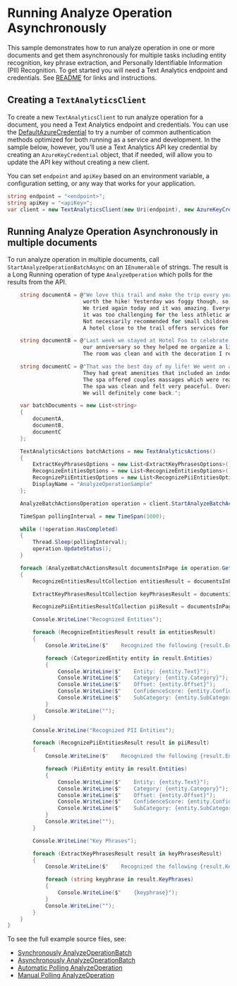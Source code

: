 # Running Analyze Operation Asynchronously
This sample demonstrates how to run analyze operation in one or more documents and get them asynchronously for multiple tasks including entity recognition, key phrase extraction, and Personally Identifiable Information (PII) Recognition. To get started you will need a Text Analytics endpoint and credentials.  See [README][README] for links and instructions.

## Creating a `TextAnalyticsClient`

To create a new `TextAnalyticsClient` to run analyze operation for a document, you need a Text Analytics endpoint and credentials.  You can use the [DefaultAzureCredential][DefaultAzureCredential] to try a number of common authentication methods optimized for both running as a service and development.  In the sample below, however, you'll use a Text Analytics API key credential by creating an `AzureKeyCredential` object, that if needed, will allow you to update the API key without creating a new client.

You can set `endpoint` and `apiKey` based on an environment variable, a configuration setting, or any way that works for your application.

```C# Snippet:CreateTextAnalyticsClient
string endpoint = "<endpoint>";
string apiKey = "<apiKey>";
var client = new TextAnalyticsClient(new Uri(endpoint), new AzureKeyCredential(apiKey));
```

## Running Analyze Operation Asynchronously in multiple documents

To run analyze operation in multiple documents, call `StartAnalyzeOperationBatchAsync` on an `IEnumerable` of strings.  The result is a Long Running operation of type `AnalyzeOperation` which polls for the results from the API.

```C# Snippet:AnalyzeOperationBatchConvenience
    string documentA = @"We love this trail and make the trip every year. The views are breathtaking and well
                        worth the hike! Yesterday was foggy though, so we missed the spectacular views.
                        We tried again today and it was amazing. Everyone in my family liked the trail although
                        it was too challenging for the less athletic among us.
                        Not necessarily recommended for small children.
                        A hotel close to the trail offers services for childcare in case you want that.";

    string documentB = @"Last week we stayed at Hotel Foo to celebrate our anniversary. The staff knew about
                        our anniversary so they helped me organize a little surprise for my partner.
                        The room was clean and with the decoration I requested. It was perfect!";

    string documentC = @"That was the best day of my life! We went on a 4 day trip where we stayed at Hotel Foo.
                        They had great amenities that included an indoor pool, a spa, and a bar.
                        The spa offered couples massages which were really good. 
                        The spa was clean and felt very peaceful. Overall the whole experience was great.
                        We will definitely come back.";

    var batchDocuments = new List<string>
    {
        documentA,
        documentB,
        documentC
    };

    TextAnalyticsActions batchActions = new TextAnalyticsActions()
    {
        ExtractKeyPhrasesOptions = new List<ExtractKeyPhrasesOptions>() { new ExtractKeyPhrasesOptions() },
        RecognizeEntitiesOptions = new List<RecognizeEntitiesOptions>() { new RecognizeEntitiesOptions() },
        RecognizePiiEntitiesOptions = new List<RecognizePiiEntitiesOptions>() { new RecognizePiiEntitiesOptions() },
        DisplayName = "AnalyzeOperationSample"
    };

    AnalyzeBatchActionsOperation operation = client.StartAnalyzeBatchActions(batchDocuments, batchActions);

    TimeSpan pollingInterval = new TimeSpan(1000);

    while (!operation.HasCompleted)
    {
        Thread.Sleep(pollingInterval);
        operation.UpdateStatus();
    }

    foreach (AnalyzeBatchActionsResult documentsInPage in operation.GetValues())
    {
        RecognizeEntitiesResultCollection entitiesResult = documentsInPage.RecognizeEntitiesActionsResults.FirstOrDefault().Result;

        ExtractKeyPhrasesResultCollection keyPhrasesResult = documentsInPage.ExtractKeyPhrasesActionsResults.FirstOrDefault().Result;

        RecognizePiiEntitiesResultCollection piiResult = documentsInPage.RecognizePiiEntitiesActionsResults.FirstOrDefault().Result;

        Console.WriteLine("Recognized Entities");

        foreach (RecognizeEntitiesResult result in entitiesResult)
        {
            Console.WriteLine($"    Recognized the following {result.Entities.Count} entities:");

            foreach (CategorizedEntity entity in result.Entities)
            {
                Console.WriteLine($"    Entity: {entity.Text}");
                Console.WriteLine($"    Category: {entity.Category}");
                Console.WriteLine($"    Offset: {entity.Offset}");
                Console.WriteLine($"    ConfidenceScore: {entity.ConfidenceScore}");
                Console.WriteLine($"    SubCategory: {entity.SubCategory}");
            }
            Console.WriteLine("");
        }

        Console.WriteLine("Recognized PII Entities");

        foreach (RecognizePiiEntitiesResult result in piiResult)
        {
            Console.WriteLine($"    Recognized the following {result.Entities.Count} PII entities:");

            foreach (PiiEntity entity in result.Entities)
            {
                Console.WriteLine($"    Entity: {entity.Text}");
                Console.WriteLine($"    Category: {entity.Category}");
                Console.WriteLine($"    Offset: {entity.Offset}");
                Console.WriteLine($"    ConfidenceScore: {entity.ConfidenceScore}");
                Console.WriteLine($"    SubCategory: {entity.SubCategory}");
            }
            Console.WriteLine("");
        }

        Console.WriteLine("Key Phrases");

        foreach (ExtractKeyPhrasesResult result in keyPhrasesResult)
        {
            Console.WriteLine($"    Recognized the following {result.KeyPhrases.Count} Keyphrases:");

            foreach (string keyphrase in result.KeyPhrases)
            {
                Console.WriteLine($"    {keyphrase}");
            }
            Console.WriteLine("");
        }
    }
}
```

To see the full example source files, see:

* [Synchronously AnalyzeOperationBatch ](https://github.com/Azure/azure-sdk-for-net/blob/master/sdk/textanalytics/Azure.AI.TextAnalytics/tests/samples/Sample_AnalyzeOperation.cs)
* [Asynchronously AnalyzeOperationBatch ](https://github.com/Azure/azure-sdk-for-net/blob/master/sdk/textanalytics/Azure.AI.TextAnalytics/tests/samples/Sample_AnalyzeOperationAsync.cs)
* [Automatic Polling AnalyzeOperation ](https://github.com/Azure/azure-sdk-for-net/blob/master/sdk/textanalytics/Azure.AI.TextAnalytics/tests/samples/Sample_AnalyzeOperationAsync_AutomaticPolling.cs)
* [Manual Polling AnalyzeOperation ](https://github.com/Azure/azure-sdk-for-net/blob/master/sdk/textanalytics/Azure.AI.TextAnalytics/tests/samples/Sample_AnalyzeOperationAsync_ManualPolling.cs)

[DefaultAzureCredential]: https://github.com/Azure/azure-sdk-for-net/blob/master/sdk/identity/Azure.Identity/README.md
[README]: https://github.com/Azure/azure-sdk-for-net/blob/master/sdk/textanalytics/Azure.AI.TextAnalytics/README.md